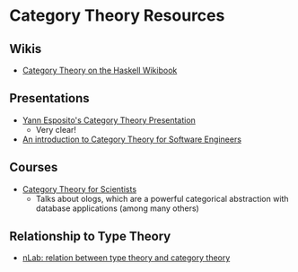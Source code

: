 # Category Theory Resources
## Wikis
- [Category Theory on the Haskell Wikibook](http://en.wikibooks.org/wiki/Haskell/Category_theory)

## Presentations
- [Yann Esposito's Category Theory Presentation](http://yogsototh.github.io/Category-Theory-Presentation/)
  - Very clear!
- [An introduction to Category Theory for Software Engineers](http://www.cs.toronto.edu/~sme/presentations/cat101.pdf)

## Courses
- [Category Theory for Scientists](http://ocw.mit.edu/courses/mathematics/18-s996-category-theory-for-scientists-spring-2013/index.htm)
  - Talks about ologs, which are a powerful categorical abstraction with database applications (among many others)

## Relationship to Type Theory
- [nLab: relation between type theory and category theory](http://ncatlab.org/nlab/show/relation+between+type+theory+and+category+theory)
